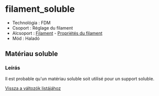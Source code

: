 # filament\_soluble

* Technológia : FDM
* Csoport : Réglage du filament
* Alcsoport : [Filament](../filament_settings/filament_settings.md#filament) - [Propriétés du filament](../filament_settings/filament_settings.md#propriétés-du-filament)
* Mód : Haladó

## Matériau soluble

### Leírás

Il est probable qu'un matériau soluble soit utilisé pour un support soluble.

[Vissza a változók listájához](variable_list.md)

